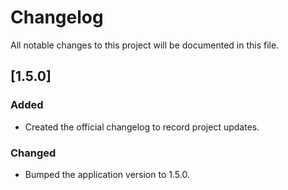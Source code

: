 # Changelog

All notable changes to this project will be documented in this file.

## [1.5.0]
### Added
- Created the official changelog to record project updates.

### Changed
- Bumped the application version to 1.5.0.

